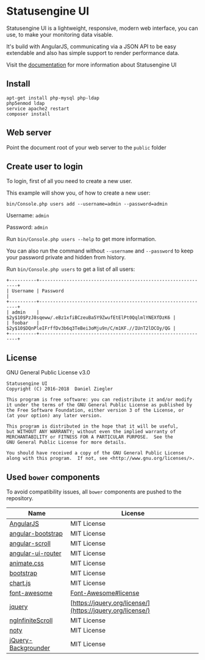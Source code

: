 # Statusengine UI
Statusengine UI is a lightweight, responsive, modern web interface, you can use, to make your monitoring data visable.

It's build with AngularJS, communicating via a JSON API to be easy extendable and also has
simple support to render performance data.

Visit the [documentation](https://statusengine.org/) for more information about Statusengine UI

## Install
````
apt-get install php-mysql php-ldap
php5enmod ldap
service apache2 restart
composer install
````

## Web server
Point the document root of your web server to the `public` folder

## Create user to login
To login, first of all you need to create a new user.

This example will show you, of how to create a new user:

`bin/Console.php users add --username=admin --password=admin`

Username: `admin`

Password: `admin`

Run `bin/Console.php users --help` to get more information.

You can also run the command without `--username` and `--password` to keep your password private and hidden from history.

Run `bin/Console.php users` to get a list of all users:

````
+----------+--------------------------------------------------------------+
| Username | Password                                                     |
+----------+--------------------------------------------------------------+
| admin    | $2y$10$PzJ8sqeww/.eBz1xfiBCzeuBa5Y9ZwufEtElPt0QqlmlYNEXfDzK6 |
| foobar   | $2y$10$DQnPleIFrffDv3b6q3TeBei3oMju9n/C/m1KF.//IUnT2lDCOy/QG |
+----------+--------------------------------------------------------------+
````

## License
GNU General Public License v3.0
````
Statusengine UI
Copyright (C) 2016-2018  Daniel Ziegler

This program is free software: you can redistribute it and/or modify
it under the terms of the GNU General Public License as published by
the Free Software Foundation, either version 3 of the License, or
(at your option) any later version.

This program is distributed in the hope that it will be useful,
but WITHOUT ANY WARRANTY; without even the implied warranty of
MERCHANTABILITY or FITNESS FOR A PARTICULAR PURPOSE.  See the
GNU General Public License for more details.

You should have received a copy of the GNU General Public License
along with this program.  If not, see <http://www.gnu.org/licenses/>.
`````

## Used `bower` components
To avoid compatibility issues, all `bower` components are pushed to the repository.

| Name                                                                                  | License                                                                         |
|---------------------------------------------------------------------------------------|---------------------------------------------------------------------------------|
| [AngularJS](https://github.com/angular/angular.js)                                    | MIT License                                                                     |
| [angular-bootstrap](http://angular-ui.github.io/bootstrap/)                           | MIT License                                                                     |
| [angular-scroll](https://github.com/oblador/angular-scroll)                           | MIT License                                                                     |
| [angular-ui-router](https://github.com/angular-ui/angular-ui-router-bower)            | MIT License                                                                     |
| [animate.css](https://github.com/daneden/animate.css)                                 | MIT License                                                                     |
| [bootstrap](https://github.com/twbs/bootstrap)                                        | MIT License                                                                     |
| [chart.js](https://github.com/chartjs/Chart.js)                                       | MIT License                                                                     |
| [font-awesome](https://github.com/FortAwesome/Font-Awesome)                           | [Font-Awesome#license](https://github.com/FortAwesome/Font-Awesome#license)     |
| [jquery](https://github.com/jquery/jquery)                                            | [https://jquery.org/license/](https://jquery.org/license/)                      |
| [ngInfiniteScroll](https://github.com/ng-infinite-scroll/ng-infinite-scroll-bower)    | MIT License                                                                     |
| [noty](https://github.com/needim/noty)                                                | MIT License                                                                     |
| [jQuery-Backgrounder](https://github.com/bigfolio/jQuery-Backgrounder)                | MIT License                                                                     |

